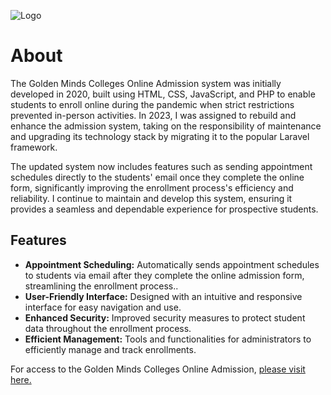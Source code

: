 
![Logo](https://static.goldenmindsbulacan.com/assets/images/dev/4q124321asa.png)

# About
The Golden Minds Colleges Online Admission system was initially developed in 2020, built using HTML, CSS, JavaScript, and PHP to enable students to enroll online during the pandemic when strict restrictions prevented in-person activities. In 2023, I was assigned to rebuild and enhance the admission system, taking on the responsibility of maintenance and upgrading its technology stack by migrating it to the popular Laravel framework.

The updated system now includes features such as sending appointment schedules directly to the students' email once they complete the online form, significantly improving the enrollment process's efficiency and reliability. I continue to maintain and develop this system, ensuring it provides a seamless and dependable experience for prospective students.

## Features

- **Appointment Scheduling:** Automatically sends appointment schedules to students via email after they complete the online admission form, streamlining the enrollment process..
- **User-Friendly Interface:** Designed with an intuitive and responsive interface for easy navigation and use.
- **Enhanced Security:** Improved security measures to protect student data throughout the enrollment process.
- **Efficient Management:** Tools and functionalities for administrators to efficiently manage and track enrollments.

For access to the Golden Minds Colleges Online Admission, [please visit here.](https://iregister.goldenminds.edu.ph/)
